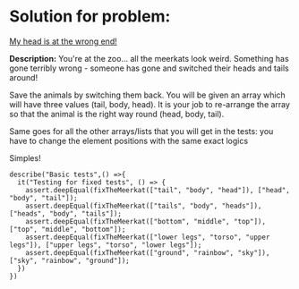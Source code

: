# Solution for problem:

[My head is at the wrong end!](https://www.codewars.com/kata/56f699cd9400f5b7d8000b55)

**Description:**
You're at the zoo... all the meerkats look weird. Something has gone terribly wrong - someone has gone and switched their heads and tails around!

Save the animals by switching them back. You will be given an array which will have three values (tail, body, head). It is your job to re-arrange the array so that the animal is the right way round (head, body, tail).

Same goes for all the other arrays/lists that you will get in the tests: you have to change the element positions with the same exact logics

Simples!

```plaintext
describe("Basic tests",() =>{
  it("Testing for fixed tests", () => {
    assert.deepEqual(fixTheMeerkat(["tail", "body", "head"]), ["head", "body", "tail"]);
    assert.deepEqual(fixTheMeerkat(["tails", "body", "heads"]), ["heads", "body", "tails"]);
    assert.deepEqual(fixTheMeerkat(["bottom", "middle", "top"]), ["top", "middle", "bottom"]);
    assert.deepEqual(fixTheMeerkat(["lower legs", "torso", "upper legs"]), ["upper legs", "torso", "lower legs"]);
    assert.deepEqual(fixTheMeerkat(["ground", "rainbow", "sky"]), ["sky", "rainbow", "ground"]);
  })
})

```
